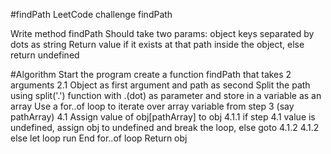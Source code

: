 #findPath
LeetCode challenge findPath

Write method findPath
Should take two params:
object
keys separated by dots as string
Return value if it exists at that path inside the object, else return undefined

#Algorithm
Start the program
create a function findPath that takes 2 arguments
2.1 Object as first argument and path as second
Split the path using split('.') function with .(dot) as parameter and store in a variable as an array
Use a for..of loop to iterate over array variable from step 3 (say pathArray)
4.1 Assign value of obj[pathArray] to obj
4.1.1 if step 4.1 value is undefined, assign obj to undefined and break the loop, else goto 4.1.2
4.1.2 else let loop run
End for..of loop
Return obj
